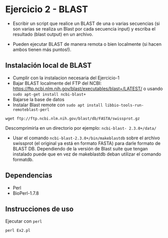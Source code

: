 # Ejercicio 2 - BLAST

- Escribir un script que realice un BLAST de una o varias secuencias (si son varias se
realiza un Blast por cada secuencia input) y escriba el resultado (blast output) en un archivo.

- Pueden ejecutar BLAST de manera remota o bien localmente (si hacen ambos tienen más puntos!).

## Instalación local de BLAST

- Cumplir con la instalacion necesaria del Ejercicio-1
- Bajar BLAST localmente del FTP del NCBI: https://ftp.ncbi.nlm.nih.gov/blast/executables/blast+/LATEST/ o usando `sudo apt-get install ncbi-blast+`
- Bajarse la base de datos
- Instalar Blast remote con `sudo apt install libbio-tools-run-remoteblast-perl`

```
wget ftp://ftp.ncbi.nlm.nih.gov/blast/db/FASTA/swissprot.gz 
```

Descomprimirla en un directorio por ejemplo: `ncbi-blast- 2.3.0+/data/`

- Usar el comando `ncbi-blast-2.3.0+/bin/makeblastdb` sobre el archivo swissprot (el original ya está en formato FASTA) para darle formato de BLAST DB. Dependiendo de la versión de Blast suite que tengan instalado puede que en vez de makeblastdb deban utilizar el comando formatdb.

## Dependencias

- Perl
- BioPerl-1.7.8

## Instrucciones de uso
Ejecutar con `perl`

```
perl Ex2.pl
```